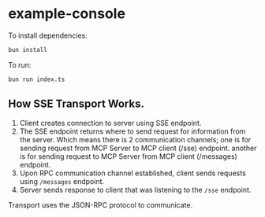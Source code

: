 # example-console

To install dependencies:

```bash
bun install
```

To run:

```bash
bun run index.ts
```

## How SSE Transport Works.

1. Client creates connection to server using SSE endpoint.
2. The SSE endpoint returns where to send request for information from the server.
   Which means there is 2 communication channels;
   one is for sending request from MCP Server to MCP client (/sse) endpoint.
   another is for sending request to MCP Server from MCP client (/messages) endpoint.
3. Upon RPC communication channel established, client sends requests using `/messages` endpoint.
4. Server sends response to client that was listening to the `/sse` endpoint.

Transport uses the JSON-RPC protocol to communicate.
